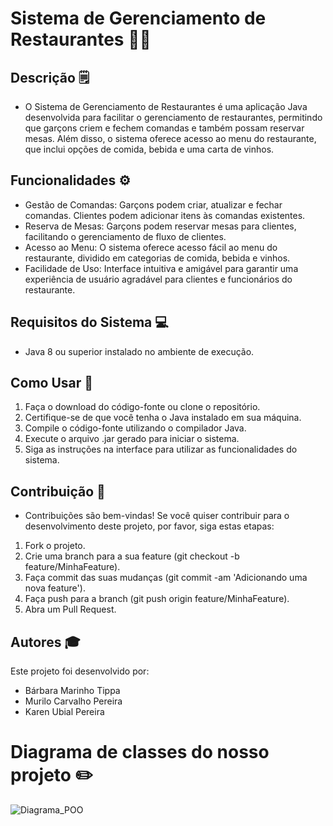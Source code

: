 # Sistema de Gerenciamento de Restaurantes 🧑‍🍳

## Descrição 🗒️
- O Sistema de Gerenciamento de Restaurantes é uma aplicação Java desenvolvida para facilitar o gerenciamento de restaurantes, permitindo que garçons criem e fechem comandas e também possam reservar mesas. Além disso, o sistema oferece acesso ao menu do restaurante, que inclui opções de comida, bebida e uma carta de vinhos.

## Funcionalidades ⚙️
- Gestão de Comandas: Garçons podem criar, atualizar e fechar comandas. Clientes podem adicionar itens às comandas existentes.
- Reserva de Mesas: Garçons podem reservar mesas para clientes, facilitando o gerenciamento de fluxo de clientes.
- Acesso ao Menu: O sistema oferece acesso fácil ao menu do restaurante, dividido em categorias de comida, bebida e vinhos.
- Facilidade de Uso: Interface intuitiva e amigável para garantir uma experiência de usuário agradável para clientes e funcionários do restaurante.

## Requisitos do Sistema 💻
- Java 8 ou superior instalado no ambiente de execução.

## Como Usar 🤔
1. Faça o download do código-fonte ou clone o repositório.
2. Certifique-se de que você tenha o Java instalado em sua máquina.
3. Compile o código-fonte utilizando o compilador Java.
4. Execute o arquivo .jar gerado para iniciar o sistema.
5. Siga as instruções na interface para utilizar as funcionalidades do sistema.

## Contribuição 🤝
- Contribuições são bem-vindas! Se você quiser contribuir para o desenvolvimento deste projeto, por favor, siga estas etapas:
1. Fork o projeto.
2. Crie uma branch para a sua feature (git checkout -b feature/MinhaFeature).
3. Faça commit das suas mudanças (git commit -am 'Adicionando uma nova feature').
4. Faça push para a branch (git push origin feature/MinhaFeature).
5. Abra um Pull Request.

## Autores 🎓
Este projeto foi desenvolvido por:
- Bárbara Marinho Tippa
- Murilo Carvalho Pereira
- Karen Ubial Pereira
# Diagrama de classes do nosso projeto ✏️
![Diagrama_POO ](https://github.com/3mcp/POO_ProjetoFinal/assets/137966397/e86eaf52-8689-4bee-af85-c2aa52157fdb)
